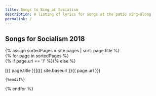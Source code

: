 ```yaml
---
title: Songs to Sing at Socialism
description: A listing of lyrics for songs at the patio sing-along
permalink: /
---
```

## Songs for Socialism 2018

{% assign sortedPages = site.pages | sort: page.title %}  
{% for page in sortedPages %}  
   {% if page.url == '/' %}{% else %}
   
[{{ page.title }}]({{ site.baseurl }}{{ page.url }})
    
    {%endif%}  
{% endfor %}
